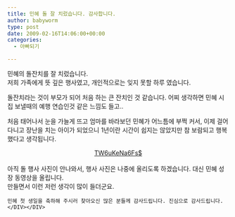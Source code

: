```yaml
---
title: 민혜 돌 잘 치렀습니다. 감사합니다.
author: babyworm
type: post
date: 2009-02-16T14:06:00+00:00
categories:
  - 아빠되기

---
```

민혜의 돌잔치를 잘 치렀습니다.<br>
저희 가족에게 뜻 깊은 행사였고, 개인적으로는 잊지 못할 하루 였습니다. 

돌잔치라는 것이 부모가 되어 처음 하는 큰 잔치인 것 같습니다. 어찌 생각하면 민혜 시집 보낼때의 예행 연습인것 같은 느낌도 들고..

처음 태어나서 눈을 가늘게 뜨고 엄마를 바라보던 민혜가 어느틈에 부쩍 커서, 이제 걸어다니고 장난을 치는 아이가 되었으니 1년이란 시간이 쉽지는 않았지만 참 보람되고 행복했다고 생각됩니다. 

<DIV align=center><a href="http://babyworm.net/wordpress/wp-content/uploads/1/TW6uKeNa6Fs$" http://cfs3.flvs.daum.net/files/46/34/49/25/17759182/thumb.jpg />TW6uKeNa6Fs$</a><br>

<DIV style="TEXT-ALIGN: left">
  <br>아직 돌 행사 사진이 안나와서, 행사 사진은 나중에 올리도록 하겠습니다. 대신 민혜 성장 동영상을 올립니다.<br>만들면서 이런 저런 생각이 많이 들더군요. </p> 

    민혜 첫 생일을 축하해 주시러 찾아오신 많은 분들께 감사드립니다. 진심으로 감사드립니다. </DIV></DIV>
